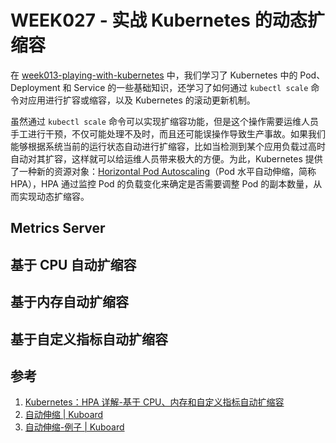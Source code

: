 # WEEK027 - 实战 Kubernetes 的动态扩缩容

在 [week013-playing-with-kubernetes](../week013-playing-with-kubernetes/README.md) 中，我们学习了 Kubernetes 中的 Pod、Deployment 和 Service 的一些基础知识，还学习了如何通过 `kubectl scale` 命令对应用进行扩容或缩容，以及 Kubernetes 的滚动更新机制。

虽然通过 `kubectl scale` 命令可以实现扩缩容功能，但是这个操作需要运维人员手工进行干预，不仅可能处理不及时，而且还可能误操作导致生产事故。如果我们能够根据系统当前的运行状态自动进行扩缩容，比如当检测到某个应用负载过高时自动对其扩容，这样就可以给运维人员带来极大的方便。为此，Kubernetes 提供了一种新的资源对象：[Horizontal Pod Autoscaling](https://kubernetes.io/docs/tasks/run-application/horizontal-pod-autoscale/)（Pod 水平自动伸缩，简称 HPA），HPA 通过监控 Pod 的负载变化来确定是否需要调整 Pod 的副本数量，从而实现动态扩缩容。

## Metrics Server

## 基于 CPU 自动扩缩容

## 基于内存自动扩缩容

## 基于自定义指标自动扩缩容

## 参考

1. [Kubernetes：HPA 详解-基于 CPU、内存和自定义指标自动扩缩容](https://blog.csdn.net/fly910905/article/details/105375822/)
1. [自动伸缩 | Kuboard](https://kuboard.cn/learning/k8s-advanced/hpa/hpa.html)
1. [自动伸缩-例子 | Kuboard](https://kuboard.cn/learning/k8s-advanced/hpa/walkthrough.html)
